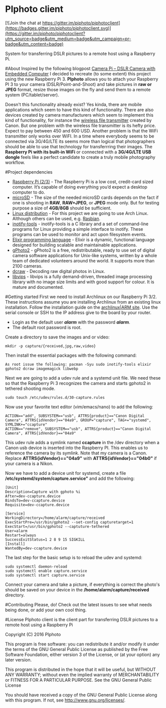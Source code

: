 # PIphoto client

[![Join the chat at https://gitter.im/piphoto/piphotoclient](https://badges.gitter.im/piphoto/piphotoclient.svg)](https://gitter.im/piphoto/piphotoclient?utm_source=badge&utm_medium=badge&utm_campaign=pr-badge&utm_content=badge)

System for transferring DSLR pictures to a remote host using a Raspberry Pi.

#About
Inspired by the following blogpost [Camera Pi – DSLR Camera with Embedded Computer](http://www.davidhunt.ie/raspberry-pi-in-a-dslr-camera/) I decided to recreate (to some extent) this project using the new Raspberry Pi 3. **PIphoto** allows you to attach your Raspberry PI 3 to your camera (DSLR/Point-and-Shoot) and take pictures in **raw or JPEG** format, resize those images on the fly and send them to a remote system (PC/tablet/server). 

Doesn't this functionality already exist? Yes kinda, there are mobile applications which seem to have this kind of functionality. There are also devices created by camera manufacturers which seem to implement this kind of functionality, for instance the
[wireless file transmitter](https://www.usa.canon.com/internet/portal/us/home/products/details/cameras/wireless-file-transmitter/wireless-file-transmitter-wft-e6a) created by Canon. But one problem with the wireless file transmitter is its hefty price. Expect to pay between 450 and 600 USD. Another problem is that the WiFi transmitter only works over WiFI. In a time where everybody seems to be connected via 3G/4G/LTE its seems more than logical that photographers should be able to use that technology for transferrring their images. The **Raspberry Pi with its built-in WiFi** or connected with a **3G/4G/LTE USB dongle** feels like a perfect candidate to create a truly mobile photography workflow.

#Project dependencies

* [Raspberry Pi (2/3)](https://www.raspberrypi.org/) - The Raspberry Pi is a low cost, credit-card sized computer. It’s capable of doing everything you’d expect a desktop computer to do.
* [microSD](https://simple.wikipedia.org/wiki/MicroSD) - The size of the needed microSD cards depends on the fact if one is shooting in **RAW**, **RAW+JPEG**, or **JPEG** mode only. But for testing purpose a size of **4GB/8GB** should be sufficient.
* [Linux distribution](https://archlinuxarm.org/platforms/armv8/broadcom/raspberry-pi-3) - For this project we are going to use Arch Linux. Although others can be used, e.g. [Rasbian](https://www.raspbian.org/FrontPage).
* [inotify-tools](https://github.com/rvoicilas/inotify-tools/wiki) - inotify-tools is a C library and a set of command-line programs for Linux providing a simple interface to inotify. These programs can be used to monitor and act upon filesystem events.  
* [Elixir programming language](http://elixir-lang.org/) - Elixir is a dynamic, functional language designed for building scalable and maintainable applications.
* [gPhoto2](http://gphoto.sourceforge.net/) - gPhoto2 is a free, redistributable, ready to use set of digital camera software applications for Unix-like systems, written by a whole team of dedicated volunteers around the world. It supports more than 2100 cameras.
* [dcraw](http://www.cybercom.net/~dcoffin/dcraw/) - Decoding raw digital photos in Linux.
* [libvips](http://www.vips.ecs.soton.ac.uk/index.php?title=Libvips) - libvips is a fully demand-driven, threaded image processing library with no image size limits and with good support for colour. It is mature and documented.

#Getting started
First we need to install Archlinux on our Raspberry Pi 3/2. These instructions assume you are installing Archlinux from an existing linux installation. Follow the installation guide on the [archlinux|ARM site](https://archlinuxarm.org/platforms/armv8/broadcom/raspberry-pi-3). Use the serial console or SSH to the IP address give to the board by your router.

* Login as the default user ***alarm*** with the password ***alarm***.
* The default root password is root.

Create a directory to save the images and or video:
```
mkdir -p capture/{received,jpg,raw,video}
```
Then install the essential packages with the following command:
```
As root issue the following: pacman -Syu sudo inotify-tools elixir gphoto2 dcraw imagemagick libwebp
```
Next we are going to add a udev rule and a systemd unit file. We need these so that the Raspberry Pi 3 recognizes the camera and starts gphoto2 in tethered shooting mode.

```
sudo touch /etc/udev/rules.d/30-capture.rules
```
Now use your favorite text editor (vim/emacs/nano) to add the following:
```
ACTION=="add", SUBSYSTEM=="usb", ATTRS{product}=="Canon Digital Camera", ATTRS{idVendor}=="04a9", GROUP="capture", TAG+="systemd", SYMLINK+="ccapture"
ACTION=="remove", SUBSYSTEM=="usb", ATTRS{product}=="Canon Digital Camera", ATTRS{idVendor}=="04a9"
```
This udev rule adds a symlink named **ccapture** in the /dev directory when a Canon usb device is inserted into the Raspberry PI. This enables us to reference the camera by its symlink. Note that my camera is a Canon. Replace **ATTRS{idVendor}=="04a9"** with **ATTRS{idVendor}=="04b0"** if your camera is a Nikon. 

Now we have to add a device unit for systemd, create a file **/etc/systemd/system/capture.service"** and add the following:
```
[Unit]
Description=Capture with gphoto %i
After=dev-ccapture.device
BindsTo=dev-ccapture.device
Requisite=dev-ccapture.device

[Service]
WorkingDirectory=/home/alarm/capture/received
ExecStartPre=/usr/bin/gphoto2 --set-config capturetarget=1
ExecStart=/usr/bin/gphoto2 --captuture-tethered
User=alarm
Restart=always
SuccessExitStatus=1 2 8 9 15 SIGKILL
[Install]
WantedBy=dev-ccapture.device
```

The last step for the basic setup is to reload the udev and systemd:
```
sudo systemctl daemon-reload
sudo systemctl enable capture.service
sudo systemctl start capture.service
```

Connect your camera and take a picture, if everything is correct the photo's should be saved on your device in the **/home/alarm/capture/received** directory.

#Contributing 
Please, do! Check out the latest issues to see what needs being done, or add your own cool thing.

#License
PIphoto client is the client part for transferring DSLR pictures to a remote host using a Raspberry Pi

Copyright (C) 2016 PIphoto

This program is free software: you can redistribute it and/or modify it under the terms of the GNU General Public License as published by the Free Software Foundation, either version 3 of the License, or (at your option) any later version.

This program is distributed in the hope that it will be useful, but WITHOUT ANY WARRANTY; without even the implied warranty of MERCHANTABILITY or FITNESS FOR A PARTICULAR PURPOSE. See the GNU General Public License 

You should have received a copy of the GNU General Public License along with this program. If not, see http://www.gnu.org/licenses/.
